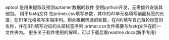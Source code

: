 aptool 是用来提取及预测aptamer数据的软件
使用python开发，无需额外安装其他包。
用于fastq文件
在primer.csv填写参数，其中的A1单元格填写前面标签的长度，在B1单元格填写末端序列。剩余根据筛选的轮数，在A列填写自己每轮标签的名称，并在B列填写对应的头部标签序列
primer.csv文件需要与fastq文件在同一文件夹内。
更多关于软件使用的解释，可以下载后看readme.docx(新手专用）